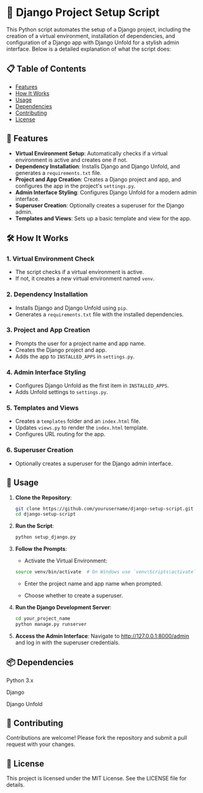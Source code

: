 # 🚀 Django Project Setup Script

This Python script automates the setup of a Django project, including the creation of a virtual environment, installation of dependencies, and configuration of a Django app with Django Unfold for a stylish admin interface. Below is a detailed explanation of what the script does:

## 📋 Table of Contents
- [Features](#-features)
- [How It Works](#-how-it-works)
- [Usage](#-usage)
- [Dependencies](#-dependencies)
- [Contributing](#-contributing)
- [License](#-license)

## 🌟 Features

- **Virtual Environment Setup**: Automatically checks if a virtual environment is active and creates one if not.
- **Dependency Installation**: Installs Django and Django Unfold, and generates a `requirements.txt` file.
- **Project and App Creation**: Creates a Django project and app, and configures the app in the project's `settings.py`.
- **Admin Interface Styling**: Configures Django Unfold for a modern admin interface.
- **Superuser Creation**: Optionally creates a superuser for the Django admin.
- **Templates and Views**: Sets up a basic template and view for the app.

## 🛠 How It Works

### 1. **Virtual Environment Check**
   - The script checks if a virtual environment is active.
   - If not, it creates a new virtual environment named `venv`.

### 2. **Dependency Installation**
   - Installs Django and Django Unfold using `pip`.
   - Generates a `requirements.txt` file with the installed dependencies.

### 3. **Project and App Creation**
   - Prompts the user for a project name and app name.
   - Creates the Django project and app.
   - Adds the app to `INSTALLED_APPS` in `settings.py`.

### 4. **Admin Interface Styling**
   - Configures Django Unfold as the first item in `INSTALLED_APPS`.
   - Adds Unfold settings to `settings.py`.

### 5. **Templates and Views**
   - Creates a `templates` folder and an `index.html` file.
   - Updates `views.py` to render the `index.html` template.
   - Configures URL routing for the app.

### 6. **Superuser Creation**
   - Optionally creates a superuser for the Django admin interface.

## 🚀 Usage

1. **Clone the Repository**:
   ```bash
   git clone https://github.com/yourusername/django-setup-script.git
   cd django-setup-script
   ```

2. **Run the Script**:
    ```bash
    python setup_django.py
    ```

3. **Follow the Prompts**:
    - Activate the Virtual Environment:

    ```bash
    source venv/bin/activate  # On Windows use `venv\Scripts\activate`
    ```
    
    - Enter the project name and app name when prompted.

    - Choose whether to create a superuser.

4. **Run the Django Development Server**:
    ```bash
    cd your_project_name
    python manage.py runserver
    ```

5.  **Access the Admin Interface**:
Navigate to http://127.0.0.1:8000/admin and log in with the superuser credentials.

## 📦 Dependencies
Python 3.x

Django

Django Unfold

## 🤝 Contributing
Contributions are welcome! Please fork the repository and submit a pull request with your changes.

## 📜 License
This project is licensed under the MIT License. See the LICENSE file for details.